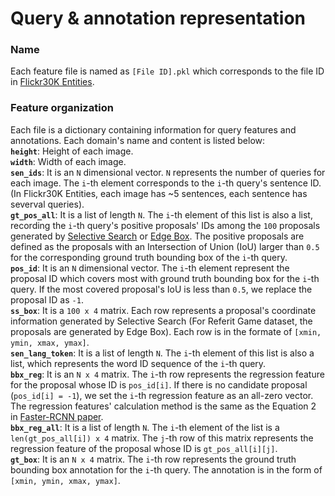 # Query & annotation representation

### Name

Each feature file is named as ```[File ID].pkl``` which corresponds to the file ID in [Flickr30K Entities](http://web.engr.illinois.edu/~bplumme2/Flickr30kEntities/).

### Feature organization

Each file is a dictionary containing information for query features and annotations. Each domain's name and content is listed below:<br/>
**```height```**: Height of each image.<br/>
**```width```**: Width of each image.<br/>
**```sen_ids```**: It is an ```N``` dimensional vector. ```N``` represents the number of queries for each image. The ```i```-th element corresponds to the ```i```-th query's sentence ID. (In Flickr30K Entities, each image has ~5 sentences, each sentence has severval queries).<br/>
**```gt_pos_all```**: It is a list of length ```N```. The ```i```-th element of this list is also a list, recording the ```i```-th query's positive proposals' IDs among the ```100``` proposals generated by [Selective Search](https://ivi.fnwi.uva.nl/isis/publications/bibtexbrowser.php?key=UijlingsIJCV2013&bib=all.bib) or [Edge Box](https://github.com/pdollar/edges). The positive proposals are defined as the proposals with an Intersection of Union (IoU) larger than ```0.5``` for the corresponding ground truth bounding box of the ```i```-th query.<br/>
**```pos_id```**: It is an ```N``` dimensional vector. The ```i```-th element represent the proposal ID which covers most with ground truth bounding box for the ```i```-th query. If the most covered proposal's IoU is less than ```0.5```, we replace the proposal ID as ```-1```.<br/>
**```ss_box```**: It is a ```100 x 4``` matrix. Each row represents a proposal's coordinate information generated by Selective Search (For Referit Game dataset, the proposals are generated by Edge Box). Each row is in the formate of ```[xmin, ymin, xmax, ymax]```.<br/>
**```sen_lang_token```**: It is a list of length ```N```. The ```i```-th element of this list is also a list, which represents the word ID sequence of the ```i```-th query.<br/>
**```bbx_reg```**: It is an ```N x 4``` matrix. The ```i```-th row represents the regression feature for the proposal whose ID is ```pos_id[i]```. If there is no candidate proposal (```pos_id[i] = -1```), we set the ```i```-th regression feature as an all-zero vector. The regression features' calculation method is the same as the Equation 2 in [Faster-RCNN paper](https://arxiv.org/pdf/1506.01497.pdf).<br/>
**```bbx_reg_all```**: It is a list of length ```N```. The ```i```-th element of the list is a ```len(gt_pos_all[i]) x 4``` matrix. The ```j```-th row of this matrix represents the regression feature of the proposal whose ID is ```gt_pos_all[i][j]```.<br/>
**```gt_box```**: It is an ```N x 4``` matrix. The ```i```-th row represents the ground truth bounding box annotation for the ```i```-th query. The annotation is in the form of ```[xmin, ymin, xmax, ymax]```.<br/>